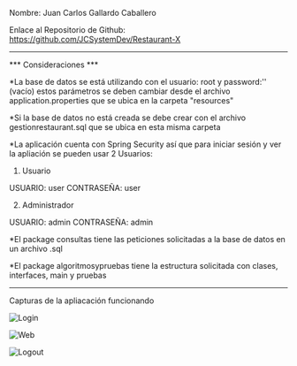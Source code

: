 
Nombre: Juan Carlos Gallardo Caballero

Enlace al Repositorio de Github: https://github.com/JCSystemDev/Restaurant-X

----------------------------------------------------------------------------------------------------------------------------------------------------------------------------------------------------------------------

*** Consideraciones ***

*La base de datos se está utilizando con el usuario: root y password:'' (vacío)
estos parámetros se deben cambiar desde el archivo application.properties que se ubica en la carpeta "resources"

*Si la base de datos no está creada se debe crear con el archivo gestionrestaurant.sql que se ubica en esta misma carpeta

*La aplicación cuenta con Spring Security así que para iniciar sesión y ver la apliación se pueden usar 2 Usuarios:

1. Usuario 

USUARIO: user
CONTRASEÑA: user

2. Administrador

USUARIO: admin
CONTRASEÑA: admin

*El package consultas tiene las peticiones solicitadas a la base de datos en un archivo .sql

*El package algoritmosypruebas tiene la estructura solicitada con clases, interfaces, main y pruebas

----------------------------------------------------------------------------------------------------------------------------------------------------------------------------------------------------------------------

Capturas de la apliacación funcionando

![Login](https://github.com/JCSystemDev/Restaurant-X/assets/99374220/25e54d3c-b3cc-43d2-a25a-c11091d57457)

![Web](https://github.com/JCSystemDev/Restaurant-X/assets/99374220/d4f6edde-b456-4a74-ae89-969cb64ad1d1)

![Logout](https://github.com/JCSystemDev/Restaurant-X/assets/99374220/40e25da2-c784-490e-9658-a2a07308a571)

